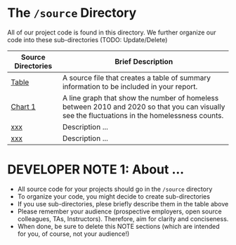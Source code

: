 # The `/source` Directory

All of our project code is found in this directory.  We further organize our code into 
these sub-directories (TODO: Update/Delete)

|Source Directories | Brief Description|
|---------------| -----------------|
|[Table](https://github.com/info201a-au2022/project-group-3-section-ag/blob/main/source/Table) | A source file that creates a table of summary information to be included in your report.
|[Chart 1](https://github.com/info201a-au2022/project-group-3-section-ag/blob/main/source/Chart1_Homelessness_Trend.r) | A line graph that show the number of homeless between 2010 and 2020 so that you can visually see the fluctuations in the homelessness counts.
|[xxx](./xxx) | Description ... 
|[xxx](./xxx) | Description ... 

# DEVELOPER NOTE 1: About ... 
* All source code for your projects should go in the `/source` directory
* To organize your code, you might decide to create sub-directories
* If you use sub-directories, plese briefly describe them in the table above
* Please remember your audience (prospective employers, open source colleagues, TAs, Instructors). Therefore, 
aim for clarity and conciseness.
* When done, be sure to delete this NOTE sections (which are intended for you, of course, not your audience!)
